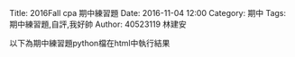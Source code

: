 Title: 2016Fall cpa 期中練習題
Date: 2016-11-04 12:00
Category: 期中
Tags: 期中練習題,自評,我好帥
Author: 40523119 林建安


<!-- 導入 Brython 標準程式庫 -->
<script type="text/javascript" 
    src="https://cdn.rawgit.com/brython-dev/brython/master/www/src/brython_dist.js">
</script>

<!-- 啟動 Brython -->
<script>
window.onload=function(){
brython(1);
}
</script>

以下為期中練習題python檔在html中執行結果

<div id="container"></div>

<script type="text/python3">
from browser import document, html
container = document['container']
data = open("orig_list.txt").read()
container <= data
data = open("orig_list.txt").read()
line_list = data.splitlines()
count = 0
for line in line_list:
    each_line_list = line.split("\t")
    try:
        if "Obsoleted" in each_line_list[5]:
            count = count + 1
            print(each_line_list[0])
    except:
        pass
print(count)

</script>
